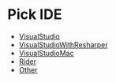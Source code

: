 <!--
GENERATED FILE - DO NOT EDIT
This file was generated by [MarkdownSnippets](https://github.com/SimonCropp/MarkdownSnippets).
Source File: /docs/mdsource/wiz/pickide_Mac.source.md
To change this file edit the source file and then run MarkdownSnippets.
-->

# Pick IDE

 * [VisualStudio](picktest_Mac_VisualStudio.md)
 * [VisualStudioWithResharper](picktest_Mac_VisualStudioWithResharper.md)
 * [VisualStudioMac](picktest_Mac_VisualStudioMac.md)
 * [Rider](picktest_Mac_Rider.md)
 * [Other](picktest_Mac_Other.md)
